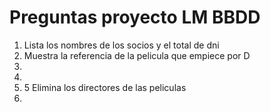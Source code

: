 # Preguntas proyecto LM BBDD
1. Lista los nombres de los socios y el total de dni
2. Muestra la referencia de la pelicula que empiece por D
3. 
4. 
5. 5 Elimina los directores de las peliculas
6. 
